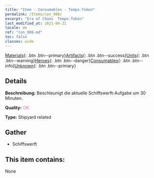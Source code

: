 ```yaml
---
title: "Item - Consumables - Tempo-Token"
permalink: /Items/con_906/
excerpt: "Era of Chaos  Tempo-Token"
last_modified_at: 2021-04-21
locale: de
ref: "con_906.md"
toc: false
classes: wide
---
```

 [Materials](/de/Items/){: .btn .btn--primary}[Artifacts](/de/Items/Artifacts/){: .btn .btn--success}[Units](/de/Items/Units/){: .btn .btn--warning}[Heroes](/de/Items/Heroes/){: .btn .btn--danger}[Consumables](/de/Items/Consumables/){: .btn .btn--info}[Unknown](/de/Items/Unknown/){: .btn .btn--primary}

## Details
 **Beschreibung:** Beschleunigt die aktuelle Schiffswerft-Aufgabe um 30 Minuten.

 **Quality:** <span style="color: #DA70D6">OK</span>

 **Type:** Shipyard related

## Gather

*    Schiffswerft 

## This item contains:

  None


